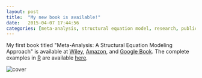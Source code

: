 ```yaml
---
layout: post
title:  "My new book is available!"
date:   2015-04-07 17:44:56
categories: [meta-analysis, structural equation model, research, publication]
---
```


My first book titled "Meta-Analysis: A Structural Equation Modeling Approach" is available at [Wiley][wiley], [Amazon][amazon], and [Google Book][google book]. The complete examples in [R][r] are available [here][Here].

![cover](https://courses.nus.edu.sg/course/psycwlm/internet/download/cover.png)

[wiley]:	http://www.wiley.com/WileyCDA/WileyTitle/productCd-1119993431.html
[amazon]:	http://www.amazon.com/dp/1119993431
[google book]:	https://www.google.com.sg/search?tbo=p&tbm=bks&q=isbn:1119993431
[Here]:     https://courses.nus.edu.sg/course/psycwlm/internet/metaSEMbook/index.html
[r]:        http://www.r-project.org/
